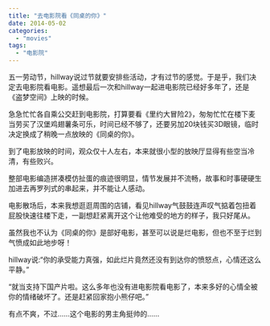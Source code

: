 ```yaml
---
title: "去电影院看《同桌的你》"
date: 2014-05-02
categories: 
  - "movies"
tags: 
  - "电影院"
---
```


五一劳动节，hillway说过节就要安排些活动，才有过节的感觉。于是乎，我们决定去电影院看电影。遥想最后一次和hillway一起进电影院已经好多年了，还是《盗梦空间》上映的时候。

急急忙忙各自乘公交赶到电影院，打算要看《里约大冒险2》，匆匆忙忙在楼下麦当劳买了汉堡鸡翅薯条可乐，时间已经不够了，还要另加20块钱买3D眼镜，临时决定换成了稍晚一点放映的《同桌的你》。

到了电影放映的时间，观众仅十人左右，本来就很小型的放映厅显得有些空当冷清，有些败兴。

整部电影编造拼凑模仿扯蛋的痕迹很明显，情节发展并不流畅，故事和时事硬硬生加进去再罗列式的串起来，并不能让人感动。

电影散场后，本来我想逛逛周围的店铺，看见hillway气鼓鼓连声叹气掂着包扭着屁股快速往楼下走，一副想赶紧离开这个让他难受的地方的样子，我只好尾从。

虽然我也不认为《同桌的你》是部好电影，甚至可以说是烂电影，但也不至于烂到气愤成如此地步呀！

hillway说:“你的承受能力真强，如此烂片竟然还没有到达你的愤怒点，心情还这么平静。”

“就当支持下国产片啦。这么多年也没有进电影院看电影了，本来多好的心情全被你的情绪破坏了。还是赶紧回家抱小熊仔吧。”

有点不爽，不过……这个电影的男主角挺帅的……
